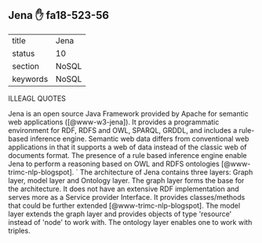 ## Jena :hand: fa18-523-56


|          |          |
| -------- | -------- |
| title    | Jena     | 
| status   | 10       |
| section  | NoSQL    |
| keywords | NoSQL    |


ILLEAGL QUOTES

Jena is an open source Java Framework provided by Apache for semantic
web applications ([@www-w3-jena]). It provides a programmatic
environment for RDF, RDFS and OWL, SPARQL, GRDDL, and includes a
rule-based inference engine. Semantic web data differs from
conventional web applications in that it supports a web of data
instead of the classic web of documents format. The presence of a rule
based inference engine enable Jena to perform a reasoning based on OWL
and RDFS ontologies [@www-trimc-nlp-blogspot]. ` The architecture
of Jena contains three layers: Graph layer, model layer and Ontology
layer. The graph layer forms the base for the architecture. It does
not have an extensive RDF implementation and serves more as a Service
provider Interface. It provides classes/methods that could be further
extended [@www-trimc-nlp-blogspot].  The model layer extends the
graph layer and provides objects of type 'resource' instead of 'node'
to work with.  The ontology layer enables one to work with triples.



